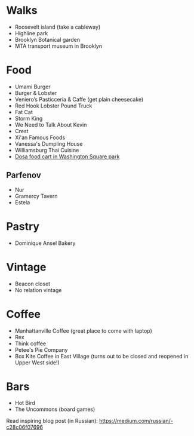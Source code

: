 # Walks

* Roosevelt island (take a cableway)
* Highline park
* Brooklyn Botanical garden
* MTA transport museum in Brooklyn

# Food

* Umami Burger
* Burger & Lobster
* Veniero’s Pasticceria & Caffe (get plain cheesecake)
* Red Hook Lobster Pound Truck
* Fat Cat
* Storm King
* We Need to Talk About Kevin
* Crest
* Xi'an Famous Foods
* Vanessa's Dumpling House
* Williamsburg Thai Cuisine
* [Dosa food cart in Washington Square park](http://mashable.com/2014/10/19/dosa-man-food-cart-nyc/)

## Parfenov

* Nur
* Gramercy Tavern
* Estela

# Pastry

* Dominique Ansel Bakery

# Vintage

* Beacon closet
* No relation vintage

# Coffee

* Manhattanville Coffee (great place to come with laptop)
* Rex
* Think coffee
* Petee's Pie Company
* Box Kite Coffee in East Village (turns out to be closed and reopened in Upper West side!)

# Bars

* Hot Bird
* The Uncommons (board games)

Read inspiring blog post (in Russian): https://medium.com/russian/-c28c06f07696
